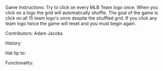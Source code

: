 Game Instructions: Try to click on every MLB Team logo once. When you click on a logo the grid will automatically shuffle. The goal of the game is click on all 15 team logo's once despite the shuffled grid. If you click any team logo twice the game will reset and you must begin again.

Contributors: Adam Jacobs

History: 

Hat tip to:

Functionality:
